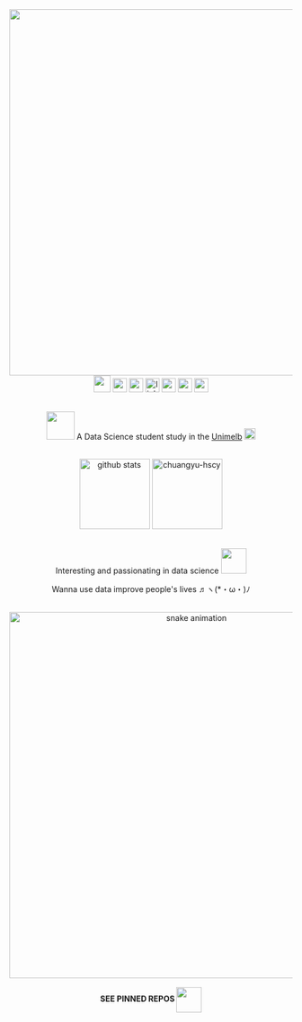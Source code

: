 <!-- <p align="left" margin> <img src="https://komarev.com/ghpvc/?username=chuangyu-hscy&label=Profile%20views&color=fd428d&style=badge" alt="chuangyu-hscy" /></p> -->

<!-- title/welcome words -->
<!-- <h1 align='center'>~ Hello (ฅ'ω'ฅ) ~ <br /> This is Rin Huang</h1>
 -->


<div align='center'><img src="https://capsule-render.vercel.app/api?type=waving&color=9be9e4&height=150&section=header&text=~%Hello %(ฅ'ω'ฅ)% ~%20 This %is % Rin %Huang&fontSize=25&fontColor=fff" width='650' /></div>



<!-- social media links -->
<div align='center'>
  <img width=30 src="https://c.tenor.com/CsqnkjKnojgAAAAi/dm4uz3-foekoe.gif" />
  <a href='https://www.github.com/chuangyu-hscy'><img height=25 src='https://img.shields.io/badge/GitHub-100000?style=for-the-badge&logo=github&logoColor=white' /></a>
  <a href="https://www.instagram.com/chuangyu_hscy/" target="_blank"><img height='25' src="https://img.shields.io/badge/-Instagram-%23E4405F?style=for-the-badge&logo=instagram&logoColor=white" target="_blank"></a>
  <a href='https://www.linkedin.com/in/chuangyu-hscy/' alt='rin huang linkedin'><img src='https://img.shields.io/badge/LinkedIn-0077B5?style=for-the-badge&logo=linkedin&logoColor=white' alt='linkedin link' height='25' /></a>
<!--   <a href='https://www.instagram.com/chuangyu_hscy/' alt='rin huang instagram'><img src='https://img.shields.io/badge/Instagram-E4405F?style=for-the-badge&logo=instagram&logoColor=white' alt='instagram' height='25'></a> -->
  <a href="https://www.overleaf.com/read/crhyszcrnykm" alt=""><img src="https://img.shields.io/badge/Overleaf-47A141?style=for-the-badge&logo=Overleaf&logoColor=white" alt='overleaf' height='25' /></a>
 <a href="https://discord.gg/U6uYEfBjqX" target="_blank"><img height='25' src="https://img.shields.io/badge/Discord-7289DA?style=for-the-badge&logo=discord&logoColor=white" target="_blank"></a> 
  <a href = "mailto:huang@rin.contact"><img height='25' src="https://img.shields.io/badge/-Gmail-%23333?style=for-the-badge&logo=gmail&logoColor=white" target="_blank"></a>
</div>

<br />
<!-- short description -->
<p align='center'><img src='https://c.tenor.com/DehpokEAjJEAAAAi/cat-loading.gif' width=50/> A Data Science student study in the <a href='https://www.unimelb.edu.au/' alt='unimelb'>Unimelb</a> <img src='https://c.tenor.com/nwE8h9HLqZUAAAAj/flag-country.gif' width=20 /> </p>
<br />

<!-- github stats -->

<div align='center'>
  <img src='https://github-readme-stats.vercel.app/api?username=chuangyu-hscy&show_icons=true&count_private=true&theme=radical' alt='github stats' height=125>
  <img  height='125' src="https://github-readme-streak-stats.herokuapp.com/?user=chuangyu-hscy&theme=radical" alt="chuangyu-hscy" />
</div>

<br />
<!-- <div align='center'>
  <img width='275' src="https://github-readme-stats.vercel.app/api/top-langs/?username=chuangyu-hscy&layout=compact&langs_count=7&theme=radical"/>
</div> -->
 
<!-- 
<div align='center'><img src='https://github-profile-summary-cards.vercel.app/api/cards/profile-details?username=chuangyu-hscy&theme=monokai' alt='github stats' width='350'></div> -->

<div align='center' text-content='justify' >  
  <p>Interesting and passionating in data science <img src='https://c.tenor.com/1vhgkHU7lI0AAAAi/takodachi-ina.gif' width=45 /></p>
  <p>Wanna use data improve people's lives ♬ヽ(*・ω・)ﾉ  </p>
</div>
<br />
 
<div align='center'>
<img width='650' align='center' src="https://github.com/chuangyu-hscy/chuangyu-hscy/blob/output/github-contribution-grid-snake.svg" alt='snake animation' />

<!-- <img width=100  src="https://c.tenor.com/cBiRfjAlMgYAAAAi/bongocat-happy.gif" align='center'/> -->

<br />
<img src='https://c.tenor.com/3-zt2Wtxch4AAAAC/rainbow-rainbow-bar.gif' width=650 align='center' height=2>
    

<b><p align='center'>SEE PINNED REPOS <img align='center' src="https://c.tenor.com/k2GZAYWuTS4AAAAi/backhand-index-pointing-down-joypixels.gif" width=45 /></p></b>
</div>
